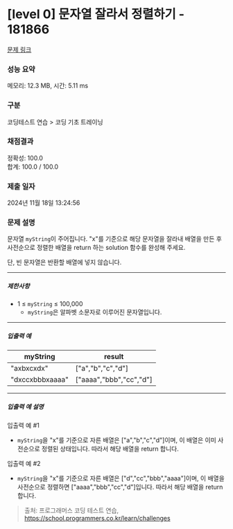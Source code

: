 # [level 0] 문자열 잘라서 정렬하기 - 181866 

[문제 링크](https://school.programmers.co.kr/learn/courses/30/lessons/181866) 

### 성능 요약

메모리: 12.3 MB, 시간: 5.11 ms

### 구분

코딩테스트 연습 > 코딩 기초 트레이닝

### 채점결과

정확성: 100.0<br/>합계: 100.0 / 100.0

### 제출 일자

2024년 11월 18일 13:24:56

### 문제 설명

<p>문자열 <code>myString</code>이 주어집니다. "x"를 기준으로 해당 문자열을 잘라내 배열을 만든 후 사전순으로 정렬한 배열을 return 하는 solution 함수를 완성해 주세요.</p>

<p>단, 빈 문자열은 반환할 배열에 넣지 않습니다.</p>

<hr>

<h5>제한사항</h5>

<ul>
<li>1 ≤ <code>myString</code> ≤ 100,000

<ul>
<li><code>myString</code>은 알파벳 소문자로 이루어진 문자열입니다.</li>
</ul></li>
</ul>

<hr>

<h5>입출력 예</h5>
<table class="table">
        <thead><tr>
<th>myString</th>
<th>result</th>
</tr>
</thead>
        <tbody><tr>
<td>"axbxcxdx"</td>
<td>["a","b","c","d"]</td>
</tr>
<tr>
<td>"dxccxbbbxaaaa"</td>
<td>["aaaa","bbb","cc","d"]</td>
</tr>
</tbody>
      </table>
<hr>

<h5>입출력 예 설명</h5>

<p>입출력 예 #1</p>

<ul>
<li><code>myString</code>을 "x"를 기준으로 자른 배열은 ["a","b","c","d"]이며, 이 배열은 이미 사전순으로 정렬된 상태입니다. 따라서 해당 배열을 return 합니다.</li>
</ul>

<p>입출력 예 #2</p>

<ul>
<li><code>myString</code>을 "x"를 기준으로 자른 배열은 ["d","cc","bbb","aaaa"]이며, 이 배열을 사전순으로 정렬하면 ["aaaa","bbb","cc","d"]입니다. 따라서 해당 배열을 return 합니다.</li>
</ul>


> 출처: 프로그래머스 코딩 테스트 연습, https://school.programmers.co.kr/learn/challenges
